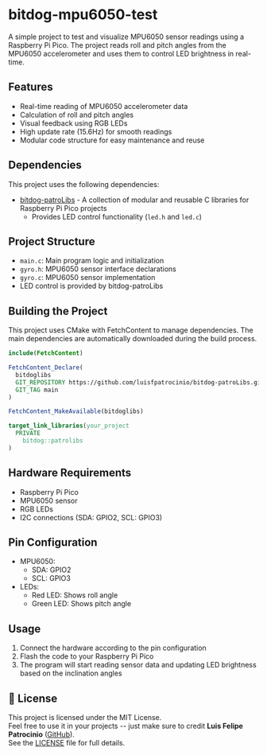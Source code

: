 # bitdog-mpu6050-test

A simple project to test and visualize MPU6050 sensor readings using a Raspberry Pi Pico. The project reads roll and pitch angles from the MPU6050 accelerometer and uses them to control LED brightness in real-time.

## Features

- Real-time reading of MPU6050 accelerometer data
- Calculation of roll and pitch angles
- Visual feedback using RGB LEDs
- High update rate (15.6Hz) for smooth readings
- Modular code structure for easy maintenance and reuse

## Dependencies

This project uses the following dependencies:
- [bitdog-patroLibs](https://github.com/luisfpatrocinio/bitdog-patroLibs.git) - A collection of modular and reusable C libraries for Raspberry Pi Pico projects
  - Provides LED control functionality (`led.h` and `led.c`)

## Project Structure

- `main.c`: Main program logic and initialization
- `gyro.h`: MPU6050 sensor interface declarations
- `gyro.c`: MPU6050 sensor implementation
- LED control is provided by bitdog-patroLibs

## Building the Project

This project uses CMake with FetchContent to manage dependencies. The main dependencies are automatically downloaded during the build process.

```cmake
include(FetchContent)

FetchContent_Declare(
  bitdoglibs
  GIT_REPOSITORY https://github.com/luisfpatrocinio/bitdog-patroLibs.git
  GIT_TAG main
)

FetchContent_MakeAvailable(bitdoglibs)

target_link_libraries(your_project
  PRIVATE
    bitdog::patrolibs
)
```

## Hardware Requirements

- Raspberry Pi Pico
- MPU6050 sensor
- RGB LEDs
- I2C connections (SDA: GPIO2, SCL: GPIO3)

## Pin Configuration

- MPU6050:
  - SDA: GPIO2
  - SCL: GPIO3
- LEDs:
  - Red LED: Shows roll angle
  - Green LED: Shows pitch angle

## Usage

1. Connect the hardware according to the pin configuration
2. Flash the code to your Raspberry Pi Pico
3. The program will start reading sensor data and updating LED brightness based on the inclination angles

## 📄 License

This project is licensed under the MIT License.  
Feel free to use it in your projects -- just make sure to credit **Luis Felipe Patrocinio** ([GitHub](https://github.com/luisfpatrocinio)).  
See the [LICENSE](./LICENSE) file for full details.